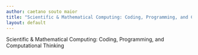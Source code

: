 ```yaml
---
author: caetano souto maior
title: "Scientific & Mathematical Computing: Coding, Programming, and Computational Thinking"
layout: default
---
```


Scientific & Mathematical Computing: Coding, Programming, and Computational Thinking
